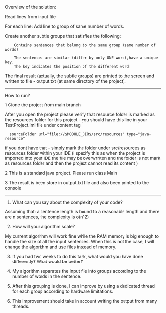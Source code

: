 
Overview of the solution:

Read lines from input file

For each line:
	Add line to group of same number of words.

  Create another subtle groups that satisfies the following:
		
		Contains sentences that belong to the same group (same number of words)
		
		The sentences are similar (differ by only ONE word),have a unique key. 
		The key indicates the position of the different word		 

The final result (actually, the subtle groups) are printed to the screen and written to file - output.txt (at same directory of the project).

************************************************************************************************************************************

How to run?

1 Clone the project from main branch

  After you open the project please verify that resource folder is marked as the resources folder for this project - 
  you should have this line in your TestProject.iml file under content tag

      sourceFolder url="file://$MODULE_DIR$/src/resources" type="java-resource" 
 
  if you dont have that - simply mark the folder under src/resources as resources folder within your IDE
  (i specify this as when the project is imported into your IDE the file may be overwrriten and the folder is not mark as resources folder
  and then the project cannot read its content )                                
  
2 This is a standard java project. Please run class Main 

3 The result is been store in output.txt file and also been printed to the console

************************************************************************************************************************************

1. What can you say about the complexity of your code?

Assuming that:
 a sentence length is bound to a reasonable length and 
there are n sentences,
the complexity is o(n^2)

2. How will your algorithm scale?

My current algorithm will work fine while the RAM memory is big enough to handle the size of all the input sentences.
When this is not the case, I will change the algorithm and use files instead of memory.


3. If you had two weeks to do this task, what would you have done differently?  What would be better?

1.	My algorithm separates the input file into groups according to the number of words in the sentence.
2.	After this grouping is done, I can improve by using a dedicated thread for each group according to hardware limitations.
3.	This improvement should take in account writing the output from many threads.


